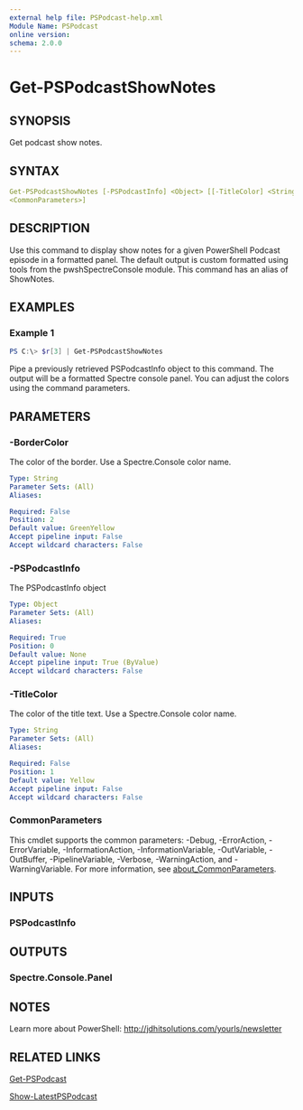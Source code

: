 ```yaml
---
external help file: PSPodcast-help.xml
Module Name: PSPodcast
online version:
schema: 2.0.0
---
```


# Get-PSPodcastShowNotes

## SYNOPSIS

Get podcast show notes.

## SYNTAX

```yaml
Get-PSPodcastShowNotes [-PSPodcastInfo] <Object> [[-TitleColor] <String>] [[-BorderColor] <String>]
<CommonParameters>]
```

## DESCRIPTION

Use this command to display show notes for a given PowerShell Podcast episode in a formatted panel. The default output is custom formatted using tools from the pwshSpectreConsole module. This command has an alias of ShowNotes.

## EXAMPLES

### Example 1

```powershell
PS C:\> $r[3] | Get-PSPodcastShowNotes
```

Pipe a previously retrieved PSPodcastInfo object to this command. The output will be a formatted Spectre console panel. You can adjust the colors using the command parameters.

## PARAMETERS

### -BorderColor

The color of the border. Use a Spectre.Console color name.

```yaml
Type: String
Parameter Sets: (All)
Aliases:

Required: False
Position: 2
Default value: GreenYellow
Accept pipeline input: False
Accept wildcard characters: False
```

### -PSPodcastInfo

The PSPodcastInfo object

```yaml
Type: Object
Parameter Sets: (All)
Aliases:

Required: True
Position: 0
Default value: None
Accept pipeline input: True (ByValue)
Accept wildcard characters: False
```

### -TitleColor

The color of the title text. Use a Spectre.Console color name.

```yaml
Type: String
Parameter Sets: (All)
Aliases:

Required: False
Position: 1
Default value: Yellow
Accept pipeline input: False
Accept wildcard characters: False
```

### CommonParameters

This cmdlet supports the common parameters: -Debug, -ErrorAction, -ErrorVariable, -InformationAction, -InformationVariable, -OutVariable, -OutBuffer, -PipelineVariable, -Verbose, -WarningAction, and -WarningVariable. For more information, see [about_CommonParameters](http://go.microsoft.com/fwlink/?LinkID=113216).

## INPUTS

### PSPodcastInfo

## OUTPUTS

### Spectre.Console.Panel

## NOTES

Learn more about PowerShell: http://jdhitsolutions.com/yourls/newsletter

## RELATED LINKS

[Get-PSPodcast](Get-PSPodcast.md)

[Show-LatestPSPodcast](Show-LatestPSPodcast.md)